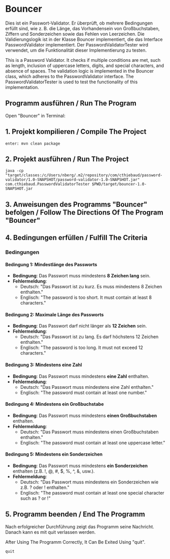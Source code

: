 # Bouncer
 
Dies ist ein Passwort-Validator. Er überprüft, ob mehrere Bedingungen erfüllt sind, wie z. B. die Länge, das Vorhandensein von Großbuchstaben, Ziffern und Sonderzeichen sowie das Fehlen von Leerzeichen. Die Validierungslogik ist in der Klasse Bouncer implementiert, die das Interface PasswordValidator implementiert. Der PasswordValidatorTester wird verwendet, um die Funktionalität dieser Implementierung zu testen.

This is a Password Validator. It checks if multiple conditions are met, such as length, inclusion of uppercase letters, digits, and special characters, and absence of spaces. The validation logic is implemented in the Bouncer class, which adheres to the PasswordValidator interface. The PasswordValidatorTester is used to test the functionality of this implementation.

## Programm ausführen / Run The Program

Open "Bouncer" in Terminal:

## 1. Projekt kompilieren / Compile The Project

```
enter: mvn clean package
```

## 2. Projekt ausführen / Run The Project
```
java -cp "target/classes:/c/Users/nberg/.m2/repository/com/cthiebaud/password-validator/1.0-SNAPSHOT/password-validator-1.0-SNAPSHOT.jar" com.cthiebaud.PasswordValidatorTester $PWD/target/bouncer-1.0-SNAPSHOT.jar
```

## 3. Anweisungen des Programms "Bouncer" befolgen / Follow The Directions Of The Program "Bouncer"


## 4. Bedingungen erfüllen / Fulfill The Criteria

### Bedingungen

#### Bedingung 1: Mindestlänge des Passworts
- **Bedingung**: Das Passwort muss mindestens **8 Zeichen lang** sein.
- **Fehlermeldung**: 
  - Deutsch: "Das Passwort ist zu kurz. Es muss mindestens 8 Zeichen enthalten."
  - Englisch: "The password is too short. It must contain at least 8 characters."

#### Bedingung 2: Maximale Länge des Passworts
- **Bedingung**: Das Passwort darf nicht länger als **12 Zeichen** sein.
- **Fehlermeldung**:
  - Deutsch: "Das Passwort ist zu lang. Es darf höchstens 12 Zeichen enthalten."
  - Englisch: "The password is too long. It must not exceed 12 characters."

#### Bedingung 3: Mindestens eine Zahl
- **Bedingung**: Das Passwort muss mindestens **eine Zahl** enthalten.
- **Fehlermeldung**:
  - Deutsch: "Das Passwort muss mindestens eine Zahl enthalten."
  - Englisch: "The password must contain at least one number."

#### Bedingung 4: Mindestens ein Großbuchstabe
- **Bedingung**: Das Passwort muss mindestens **einen Großbuchstaben** enthalten.
- **Fehlermeldung**:
  - Deutsch: "Das Passwort muss mindestens einen Großbuchstaben enthalten."
  - Englisch: "The password must contain at least one uppercase letter."

#### Bedingung 5: Mindestens ein Sonderzeichen
- **Bedingung**: Das Passwort muss mindestens **ein Sonderzeichen** enthalten (z.B. !, @, #, $, %, ^, &, usw.).
- **Fehlermeldung**:
  - Deutsch: "Das Passwort muss mindestens ein Sonderzeichen wie z.B. ? oder ! enthalten."
  - Englisch: "The password must contain at least one special character such as ? or !"

## 5. Programm beenden / End The Programm

Nach erfolgreicher Durchführung zeigt das Programm seine Nachricht. Danach kann es mit quit verlassen werden.

After Using The Programm Correctly, It Can Be Exited Using "quit".

```
quit
```


